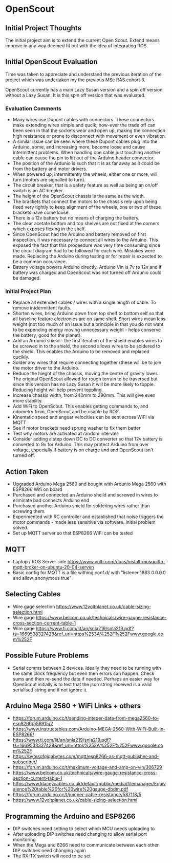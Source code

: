 # OpenScout

## Initial Project Thoughts

The initial project aim is to extend the current Open Scout. Extend means improve in any way deemed fit but with the idea of integrating ROS.

## Initial OpenScout Evaluation

Time was taken to appreciate and understand the previous iteration of the project which was undertaken my the previous MSc RAS cohort 3.


OpenScout currently has a main Lazy Susan version and a spin off version without a Lazy Susan. It is this spin off version that was evaluated.

### Evaluation Comments

- Many wires use Dupont cables with connectors. These connectors make extending wires simple and qucik, how-ever the trade off can been seen in that the sockets wear and open up, making the connection high resistance or prone to disconnect with movement or even vibration.
- A similar issue can be seen where these Dupont cables plug into the Arduino, some, and increasing more, become loose and cause intermittent problems. When handling one cable just touching another cable can cause the pin to lift out of the Arduino header connector.
- The position of the Ardunio is such that it is as far away as it could be from the battery and motor drivers.
- When powered up, intermittently the wheels, either one or more, will turn (motors are signalled to turn). 
- The circuit breaker, that is a safety feature as well as being an on/off switch is an AC breaker.
- The height of the OpenScout chassis is the same as the width.
- The brackets that connect the motors to the chassis rely upon being fixed very tightly to keep alignment of the wheels, one or two of these brackets have come loose.
- There is a 12v battery but no means of charging the battery.
- The clear acetate bottom and top shelves are not fixed at the corners which exposes flexing in the shelf.
- Since OpenScout had the Arduino and battery removed on first inspection, it was necessary to connect all wires to the Arduino. This exposed the fact that this proceedure was very time consuming since the circuit diagram had to be followed for each wire. Mistakes were made. Replacing the Arduino during testing or for repair is expected to be a common occurance.
- Battery voltage powers Arduino directly. Arduino Vin is 7v to 12v and if battery was charged and OpenScout was not turned off Ardunio could be damaged.

### Initial Project Plan

- Replace all extended cables / wires with a single length of cable. To remove intdermittent faults.
- Shorten wires, bring Arduino down from top shelf to bottom self so that all baseline feature electronics are on same shelf. Short wires mean less weight (not too much of an issue but a principle in that you do not want to be expending energy moving unnecessary weight - helps conserve the battery, good for the planet).
- Add an Ardunio shield - the first iteration of the shield enables wires to be screwed in to the shield, the second allows wires to be soldered to the shield. This enables the Arduino to be removed and replaced qucikly.
- Solder any wires that require connecting together (these will be to join the motor driver to the Arduino.
- Reduce the hieght of the chassis, moving the centre of gravity lower. The original OpenScout allowed for rough terrain to be traversed but since this version has no Lazy Susan it will be more likely to topple. Reducing height will help prevent toppling.
- Increase chassis width, from 240mm to 290mm. This will give even more stability. 
- Add WiFi to OpenScout. This enables getting commands to, and odometry from, OpenScout and be usable by ROS.
- Kinematic speed and anguar velocities can be sent across WiFI via MQTT
- See if motor brackets need sprung washer to fix them better
- Test why motors are activated at random intervals
- Consider adding a step down DC to DC converter so that 12v battery is converted to 9v for Arduino. This may protect Arduino from over voltage, especially if battery is on charge and and OpenScout isn't turned off. 

## Action Taken

- Upgraded Arduino Mega 2560 and bought with Ardunio Mega 2560 with ESP8266 Wifi on board
- Purchased and connected an Arduino sheild and screwed in wires to eliminate bad connects Arduino end
- Purchased another Arduino shield for soldering wires rather than screwing them.
- Experimented with RC controller and established that noise triggers the motor commands - made less sensitive via software. Initial problem solved.
- Set up MQTT server so that ESP8266 WiFi can be tested

## MQTT
- Laptop / ROS Server side https://www.vultr.com/docs/install-mosquitto-mqtt-broker-on-ubuntu-20-04-server/
- Basic config for MQTT is a file withing conf.d/ with "listener 1883 0.0.0.0 and allow_anonymous true"

## Selecting Cables
- Wire gage selection https://www.12voltplanet.co.uk/cable-sizing-selection.html
- Wire gage https://www.belcom.co.uk/technicals/wire-gauge-resistance-cross-section-current-table-1
- Wire gage https://www.ti.com/lit/an/snla219/snla219.pdf?ts=1669538327428&ref_url=https%253A%252F%252Fwww.google.com%252F

## Possible Future Problems

- Serial comms between 2 devices. Ideally they need to be running with the same clock frequency but even then errors can happen. Check sums and then re-send the data if needed. Perhaps an easier way for OpenScout initially is to test that the json string received is a valid serialised string and if not ignore it.

## Arduino Mega 2560 + WiFi Links + others
- https://forum.arduino.cc/t/sending-integer-data-from-mega2560-to-esp8266/556915/2
- https://www.instructables.com/Arduino-MEGA-2560-With-WiFi-Built-in-ESP8266/
- https://www.ti.com/lit/an/snla219/snla219.pdf?ts=1669538327428&ref_url=https%253A%252F%252Fwww.google.com%252F
- https://bytesofgigabytes.com/mqtt/esp8266-as-mqtt-publisher-and-subscriber/
- https://forum.arduino.cc/t/maximum-voltage-and-amp-on-vin/306729
- https://www.belcom.co.uk/technicals/wire-gauge-resistance-cross-section-current-table-1
- https://www.klaceycables.co.uk/default/public/media/filemanager/Equivalence%20table%20for%20wire%20gauge-dbdm.pdf
- https://forum.arduino.cc/t/jumper-cable-resistance/587118/5
- https://www.12voltplanet.co.uk/cable-sizing-selection.html

## Programming the Arduino and ESP8266
- DIP switches need setting to select which MCU needs uploading to
- After uploading DIP switches need changing to allow serial port monitoring
- When the Mega and 8266 need to communicate between each other DIP switches need changing again
- The RX-TX switch will need to be set








